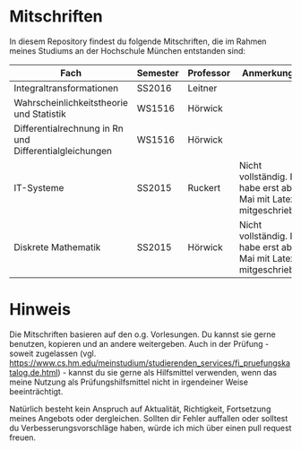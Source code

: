 # Mitschriften
In diesem Repository findest du folgende Mitschriften, die im Rahmen meines Studiums an der Hochschule München entstanden sind:

| Fach | Semester | Professor | Anmerkungen |
|--------------------------------------------------------|----------|-----------|-------------------------------------------------------------------|
| Integraltransformationen | SS2016 | Leitner |  |
| Wahrscheinlichkeitstheorie und Statistik | WS1516 | Hörwick |  |
| Differentialrechnung in Rn und Differentialgleichungen | WS1516 | Hörwick |  |
| IT-Systeme | SS2015 | Ruckert | Nicht vollständig. Ich habe erst ab Mai mit Latex mitgeschrieben. |
| Diskrete Mathematik | SS2015 | Hörwick | Nicht vollständig. Ich habe erst ab Mai mit Latex mitgeschrieben. |

# Hinweis
Die Mitschriften basieren auf den o.g. Vorlesungen. Du kannst sie gerne benutzen, kopieren und an andere weitergeben. Auch in der Prüfung - soweit zugelassen (vgl. https://www.cs.hm.edu/meinstudium/studierenden_services/fi_pruefungskatalog.de.html) - kannst du sie gerne als Hilfsmittel verwenden, wenn das meine Nutzung als Prüfungshilfsmittel nicht in irgendeiner Weise beeinträchtigt.

Natürlich besteht kein Anspruch auf Aktualität, Richtigkeit, Fortsetzung meines Angebots oder dergleichen. Sollten dir Fehler auffallen oder solltest du Verbesserungsvorschläge haben, würde ich mich über einen pull request freuen. 
